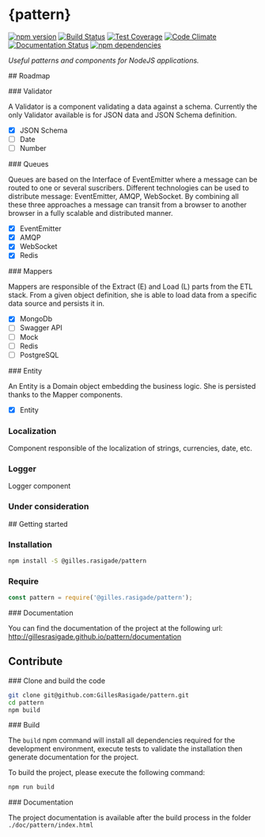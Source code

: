# {pattern}

[![npm version](https://badge.fury.io/js/%40gilles.rasigade%2Fpattern.svg)](https://badge.fury.io/js/%40gilles.rasigade%2Fpattern) [![Build Status](https://travis-ci.org/GillesRasigade/pattern.svg?branch=master)](https://travis-ci.org/GillesRasigade/pattern) [![Test Coverage](https://codeclimate.com/github/GillesRasigade/pattern/badges/coverage.svg)](https://codeclimate.com/github/GillesRasigade/pattern/coverage) [![Code Climate](https://codeclimate.com/github/GillesRasigade/pattern/badges/gpa.svg)](https://codeclimate.com/github/GillesRasigade/pattern) [![Documentation Status](https://readthedocs.org/projects/pattern/badge/?version=latest)](http://pattern.readthedocs.org/en/latest/?badge=latest) [![npm dependencies](https://david-dm.org/GillesRasigade/pattern.svg)](https://david-dm.org/GillesRasigade/pattern.svg)

_Useful patterns and components for NodeJS applications._

## Roadmap

### Validator

A Validator is a component validating a data against a schema. Currently the only
Validator available is for JSON data and JSON Schema definition.

- [x] JSON Schema
- [ ] Date
- [ ] Number

### Queues

Queues are based on the Interface of EventEmitter where a message can be routed
to one or several suscribers. Different technologies can be used to distribute
message: EventEmitter, AMQP, WebSocket. By combining all these three approaches
a message can transit from a browser to another browser in a fully scalable and
distributed manner.

- [x] EventEmitter
- [x] AMQP
- [x] WebSocket
- [x] Redis

### Mappers

Mappers are responsible of the Extract (E) and Load (L) parts from the ETL stack.
From a given object definition, she is able to load data from a specific data
source and persists it in.

- [x] MongoDb
- [ ] Swagger API
- [ ] Mock
- [ ] Redis
- [ ] PostgreSQL

### Entity

An Entity is a Domain object embedding the business logic. She is persisted
thanks to the Mapper components.

- [x] Entity

### Localization

Component responsible of the localization of strings, currencies, date, etc.

### Logger

Logger component

### Under consideration

## Getting started

### Installation

```bash
npm install -S @gilles.rasigade/pattern
```

### Require

```js
const pattern = require('@gilles.rasigade/pattern');
```

### Documentation

You can find the documentation of the project at the following url:
http://gillesrasigade.github.io/pattern/documentation

## Contribute

### Clone and build the code

```bash
git clone git@github.com:GillesRasigade/pattern.git
cd pattern
npm build
```

### Build

The `build` npm command will install all dependencies required for the development
environment, execute tests to validate the installation then generate documentation
for the project.

To build the project, please execute the following command:

```bash
npm run build
```

### Documentation

The project documentation is available after the build process in the folder
`./doc/pattern/index.html`
